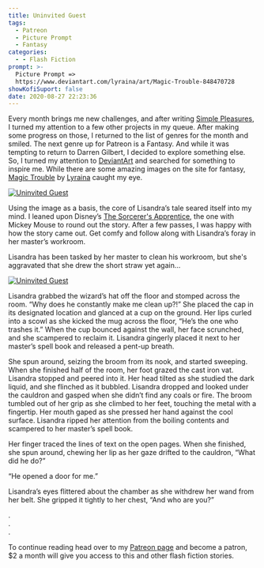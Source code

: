 ```yaml
---
title: Uninvited Guest
tags:
  - Patreon
  - Picture Prompt
  - Fantasy
categories:
  - - Flash Fiction
prompt: >-
  Picture Prompt =>
  https://www.deviantart.com/lyraina/art/Magic-Trouble-848470728
showKofiSuport: false
date: 2020-08-27 22:23:36
---
```


Every month brings me new challenges, and after writing [Simple Pleasures](/archives/2020/08/15/simple-pleasures), I turned my attention to a few other projects in my queue. After making some progress on those, I returned to the list of genres for the month and smiled. The next genre up for Patreon is a Fantasy. And while it was tempting to return to Darren Gilbert, I decided to explore something else. So, I turned my attention to [DeviantArt](https://www.deviantart.com) and searched for something to inspire me. While there are some amazing images on the site for fantasy, [Magic Trouble](https://www.deviantart.com/lyraina/art/Magic-Trouble-848470728) by [Lyraina](https://www.deviantart.com/lyraina) caught my eye.<!-- more -->

<div class="center">

[![Uninvited Guest](https://images-wixmp-ed30a86b8c4ca887773594c2.wixmp.com/f/ba3fc59b-d440-4a2f-972c-121163b722ab/de15o7c-e6f32b3e-4ab6-4b48-862f-4aba213fbc87.jpg/v1/fill/w_1280,h_721,q_75,strp/magic_trouble_by_lyraina_de15o7c-fullview.jpg?token=eyJ0eXAiOiJKV1QiLCJhbGciOiJIUzI1NiJ9.eyJzdWIiOiJ1cm46YXBwOiIsImlzcyI6InVybjphcHA6Iiwib2JqIjpbW3siaGVpZ2h0IjoiPD03MjEiLCJwYXRoIjoiXC9mXC9iYTNmYzU5Yi1kNDQwLTRhMmYtOTcyYy0xMjExNjNiNzIyYWJcL2RlMTVvN2MtZTZmMzJiM2UtNGFiNi00YjQ4LTg2MmYtNGFiYTIxM2ZiYzg3LmpwZyIsIndpZHRoIjoiPD0xMjgwIn1dXSwiYXVkIjpbInVybjpzZXJ2aWNlOmltYWdlLm9wZXJhdGlvbnMiXX0.QnDsn1crh_OWHy5sxUmvi_FO0gtfz-uA2kSHfeO1acc "Magic Trouble by Lyraina")](https://www.deviantart.com/lyraina/art/Magic-Trouble-848470728)

</div>

Using the image as a basis, the core of Lisandra’s tale seared itself into my mind. I leaned upon Disney’s [The Sorcerer's Apprentice](https://video.disney.com/watch/sorcerer-s-apprentice-fantasia-4ea9ebc01a74ea59a5867853), the one with Mickey Mouse to round out the story. After a few passes, I was happy with how the story came out. Get comfy and follow along with Lisandra’s foray in her master’s workroom.

Lisandra has been tasked by her master to clean his workroom, but she's aggravated that she drew the short straw yet again...

<div class="center">

[![Uninvited Guest](/images/patreon-flash-fiction/2020/uninvited-guest.png "Uninvited Guest")](https://www.patreon.com/posts/40938173)

</div>

Lisandra grabbed the wizard’s hat off the floor and stomped across the room. “Why does he constantly make me clean up?!” She placed the cap in its designated location and glanced at a cup on the ground. Her lips curled into a scowl as she kicked the mug across the floor, “He’s the one who trashes it.” When the cup bounced against the wall, her face scrunched, and she scampered to reclaim it. Lisandra gingerly placed it next to her master’s spell book and released a pent-up breath.

She spun around, seizing the broom from its nook, and started sweeping. When she finished half of the room, her foot grazed the cast iron vat. Lisandra stopped and peered into it. Her head tilted as she studied the dark liquid, and she flinched as it bubbled. Lisandra dropped and looked under the cauldron and gasped when she didn’t find any coals or fire. The broom tumbled out of her grip as she climbed to her feet, touching the metal with a fingertip. Her mouth gaped as she pressed her hand against the cool surface. Lisandra ripped her attention from the boiling contents and scampered to her master’s spell book.

Her finger traced the lines of text on the open pages. When she finished, she spun around, chewing her lip as her gaze drifted to the cauldron, “What did he do?”

“He opened a door for me.”

Lisandra’s eyes flittered about the chamber as she withdrew her wand from her belt. She gripped it tightly to her chest, “And who are you?”

<div class="center story-ellipses">

.</br>
.</br>
.</br>

</div>

<div>

To continue reading head over to my [Patreon page](https://www.patreon.com/posts/40938173) and become a patron, $2 a month will give you access to this and other flash fiction stories.

</div>